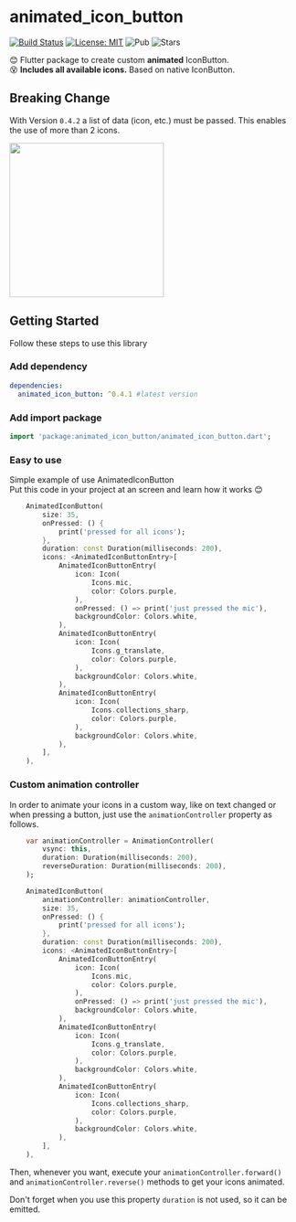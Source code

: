 # animated_icon_button

[![Build Status](https://travis-ci.com/Frezyx/animated_icon_button.svg?branch=master)](https://travis-ci.com/Frezyx/animated_icon_button) [![License: MIT](https://img.shields.io/badge/License-MIT-yellow.svg)](https://opensource.org/licenses/MIT) ![Pub](https://img.shields.io/pub/v/animated_icon_button.svg)
![Stars](https://img.shields.io/github/stars/Frezyx/animated_icon_button?style=social)

😊 Flutter package to create custom <strong>animated</strong> IconButton.</br>
😵 <strong>Includes all available icons.</strong> Based on native IconButton.

## Breaking Change
With Version `0.4.2` a list of data (icon, etc.) must be passed. This enables the use of more than 2 icons.

<img src="https://github.com/Frezyx/animated_icon_button/blob/master/example/rep_files/preview.gif?raw=true" width="270">

## Getting Started
Follow these steps to use this library

### Add dependency

```yaml
dependencies:
  animated_icon_button: ^0.4.1 #latest version
```

### Add import package

```dart
import 'package:animated_icon_button/animated_icon_button.dart';
```

### Easy to use
Simple example of use AnimatedIconButton<br>
Put this code in your project at an screen and learn how it works 😊

```dart
    AnimatedIconButton(
        size: 35,
        onPressed: () {
            print('pressed for all icons');
        },
        duration: const Duration(milliseconds: 200),
        icons: <AnimatedIconButtonEntry>[
            AnimatedIconButtonEntry(
                icon: Icon(
                    Icons.mic,
                    color: Colors.purple,
                ),
                onPressed: () => print('just pressed the mic'),
                backgroundColor: Colors.white,
            ),
            AnimatedIconButtonEntry(
                icon: Icon(
                    Icons.g_translate,
                    color: Colors.purple,
                ),
                backgroundColor: Colors.white,
            ),
            AnimatedIconButtonEntry(
                icon: Icon(
                    Icons.collections_sharp,
                    color: Colors.purple,
                ),
                backgroundColor: Colors.white,
            ),
        ],
    ),
```

### Custom animation controller

In order to animate your icons in a custom way, like on text changed or when pressing a button, just use the ```animationController``` property as follows. </br>

```dart
    var animationController = AnimationController(
        vsync: this,
        duration: Duration(milliseconds: 200),
        reverseDuration: Duration(milliseconds: 200),
    );

    AnimatedIconButton(
        animationController: animationController,
        size: 35,
        onPressed: () {
            print('pressed for all icons');
        },
        duration: const Duration(milliseconds: 200),
        icons: <AnimatedIconButtonEntry>[
            AnimatedIconButtonEntry(
                icon: Icon(
                    Icons.mic,
                    color: Colors.purple,
                ),
                onPressed: () => print('just pressed the mic'),
                backgroundColor: Colors.white,
            ),
            AnimatedIconButtonEntry(
                icon: Icon(
                    Icons.g_translate,
                    color: Colors.purple,
                ),
                backgroundColor: Colors.white,
            ),
            AnimatedIconButtonEntry(
                icon: Icon(
                    Icons.collections_sharp,
                    color: Colors.purple,
                ),
                backgroundColor: Colors.white,
            ),
        ],
    ),
```

Then, whenever you want, execute your ```animationController.forward()``` and ```animationController.reverse()``` methods to get your icons animated.

Don't forget when you use this property ```duration``` is not used, so it can be emitted.

